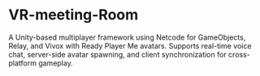 # VR-meeting-Room
A Unity-based multiplayer framework using Netcode for GameObjects, Relay, and Vivox with Ready Player Me avatars. Supports real-time voice chat, server-side avatar spawning, and client synchronization for cross-platform gameplay.
